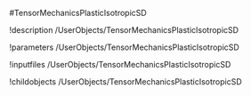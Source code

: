 <!-- MOOSE Object Documentation Stub: Remove this when content is added. -->
#TensorMechanicsPlasticIsotropicSD

!description /UserObjects/TensorMechanicsPlasticIsotropicSD

!parameters /UserObjects/TensorMechanicsPlasticIsotropicSD

!inputfiles /UserObjects/TensorMechanicsPlasticIsotropicSD

!childobjects /UserObjects/TensorMechanicsPlasticIsotropicSD

